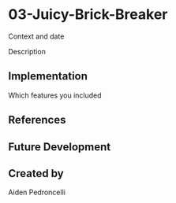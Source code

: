 # 03-Juicy-Brick-Breaker
Context and date

Description

## Implementation
Which features you included

## References

## Future Development

## Created by
Aiden Pedroncelli
